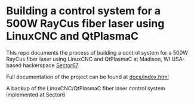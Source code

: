 # Building a control system for a 500W RayCus fiber laser using LinuxCNC and QtPlasmaC
This repo documents the process of building a control system for a 500W RayCus fiber laser using LinuxCNC and QtPlasmaC at Madison, WI USA-based hackerspace [Sector67](http://sector67.org).

Full documentation of the project can be found at [docs/index.html](https://html-preview.github.io/?url=https://github.com/Sector67/fiber-laser-control/blob/main/docs/index.html)

A backup of the LinuxCNC/QtPlasmaC fiber laser control system implemented at Sector6

